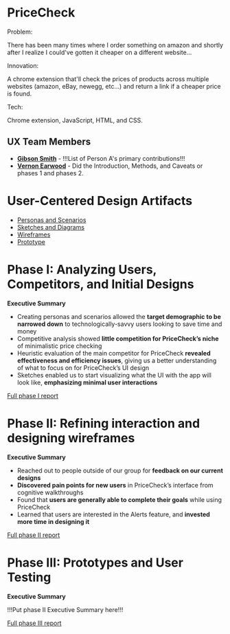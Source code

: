 # PriceCheck

Problem:

There has been many times where I order something on amazon and shortly after I realize I could've gotten it cheaper on a different website...

Innovation:

A chrome extension that'll check the prices of products across multiple websites (amazon, eBay, newegg, etc...) and return a link if a cheaper price is found.

Tech:

Chrome extension, JavaScript, HTML, and CSS.

## UX Team Members

* **[Gibson Smith](https://github.com/UsabilityEngineering/portfolio-gdsmith1)** - !!!List of Person A's primary contributions!!!
* **[Vernon Earwood](https://github.com/UsabilityEngineering/portfolio-vbearwood)** - Did the Introduction, Methods, and Caveats or phases 1 and phases 2.

# User-Centered Design Artifacts

* [Personas and Scenarios](personas/)
* [Sketches and Diagrams](sketches/)
* [Wireframes](wireframes/)
* [Prototype](#)

# Phase I: Analyzing Users, Competitors, and Initial Designs

**Executive Summary**

* Creating personas and scenarios allowed the **target demographic to be narrowed down** to technologically-savvy users looking to save time and money
* Competitive analysis showed **little competition for PriceCheck’s niche** of minimalistic price checking
* Heuristic evaluation of the main competitor for PriceCheck **revealed effectiveness and efficiency issues**, giving us a better understanding of what to focus on for PriceCheck’s UI design
* Sketches enabled us to start visualizing what the UI with the app will look like, **emphasizing minimal user interactions**


[Full phase I report](phaseI/)

# Phase II: Refining interaction and designing wireframes

**Executive Summary**

* Reached out to people outside of our group for **feedback on our current designs**
* **Discovered pain points for new users** in PriceCheck’s interface from cognitive walkthroughs
* Found that **users are generally able to complete their goals** while using PriceCheck
* Learned that users are interested in the Alerts feature, and **invested more time in designing it**

[Full phase II report](phaseII/)

# Phase III: Prototypes and User Testing

**Executive Summary**

!!!Put phase II Executive Summary here!!!

[Full phase III report](phaseIII/)
